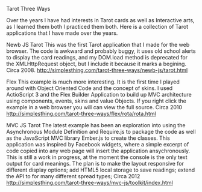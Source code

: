 Tarot Three Ways 

Over the years I have had interests in Tarot cards as well as Interactive arts, as I learned them both I practiced them both. Here is a collection of Tarot applications that I have made over the years. 

Newb JS Tarot
This was the first Tarot application that I made for the web browser. The code is awkward and probably buggy, it uses old school alerts to display the card readings, and my DOM.load method is deprecated for the XMLHttpRequest object, but I include it because it marks a begining. Circa 2008.
http://simplesthing.com/tarot-three-ways/newb-js/tarot.html

Flex
This example is much more interesting. It is the first time I played around with Object Oriented Code and the concept of skins. I used ActioScript 3 and the Flex Builder Application to build up MVC architecture using components, events, skins and value Objects. If you right click the example in a web browser you will can view the full source. Circa 2010
http://simplesthing.com/tarot-three-ways/flex/rota/rota.html

MVC JS Tarot
The latest example has been an exploration into using the Asynchronous Module Definition and Require.js to package the code as well as the JavaScript MVC library Ember.js to create the classes. This application was inspired by Facebook widgets, where a simple excerpt of code copied into any web page will insert the application ansychronously. This is still a work in progress, at the moment the console is the only text output for card meanings.
 The plan is to make the layout responsive for different display options; add HTML5 local storage to save readings; extend the API to for many different spread types; Circa 2012
http://simplesthing.com/tarot-three-ways/mvc-js/toolkit/index.html
